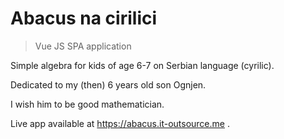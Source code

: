 # Abacus na cirilici

> Vue JS SPA application

Simple algebra for kids of age 6-7 on Serbian language (cyrilic).

Dedicated to my (then) 6 years old son Ognjen.

I wish him to be good mathematician.

Live app available at https://abacus.it-outsource.me .
